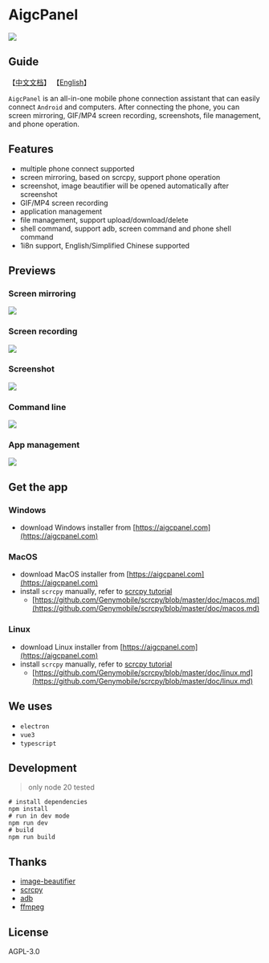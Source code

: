 # AigcPanel

![](./screenshots/en/home.png)

## Guide

【[中文文档](./README-CN.md)】 【[English](./README.md)】

`AigcPanel` is an all-in-one mobile phone connection assistant that can easily connect `Android` and computers. After connecting the phone, you can screen mirroring, GIF/MP4 screen recording, screenshots, file management, and phone operation.

## Features

- multiple phone connect supported
- screen mirroring, based on scrcpy, support phone operation
- screenshot, image beautifier will be opened automatically after screenshot
- GIF/MP4 screen recording
- application management
- file management, support upload/download/delete
- shell command, support adb, screen command and phone shell command
- 1i8n support, English/Simplified Chinese supported 

## Previews

### Screen mirroring

![](./screenshots/en/mirror.png)

### Screen recording

![](./screenshots/en/screenrecord.png)

### Screenshot

![](./screenshots/en/screenshot.png)

### Command line

![](./screenshots/en/screenshot.png)

### App management

![](./screenshots/en/appmanage.png)

## Get the app

### Windows

- download Windows installer from [https://aigcpanel.com](https://aigcpanel.com)

### MacOS

- download MacOS installer from [https://aigcpanel.com](https://aigcpanel.com)
- install `scrcpy` manually, refer to [scrcpy tutorial](https://github.com/Genymobile/scrcpy)
    - [https://github.com/Genymobile/scrcpy/blob/master/doc/macos.md](https://github.com/Genymobile/scrcpy/blob/master/doc/macos.md)

### Linux

- download Linux installer from [https://aigcpanel.com](https://aigcpanel.com)
- install `scrcpy` manually, refer to [scrcpy tutorial](https://github.com/Genymobile/scrcpy)
    - [https://github.com/Genymobile/scrcpy/blob/master/doc/linux.md](https://github.com/Genymobile/scrcpy/blob/master/doc/linux.md)

## We uses

- `electron`
- `vue3`
- `typescript`

## Development

> only node 20 tested

```shell
# install dependencies
npm install
# run in dev mode
npm run dev
# build
npm run build
```

## Thanks

- [image-beautifier](https://github.com/CH563/image-beautifier)
- [scrcpy](https://github.com/Genymobile/scrcpy)
- [adb](https://developer.android.com/studio/command-line/adb)
- [ffmpeg](https://ffmpeg.org/)

## License

AGPL-3.0
